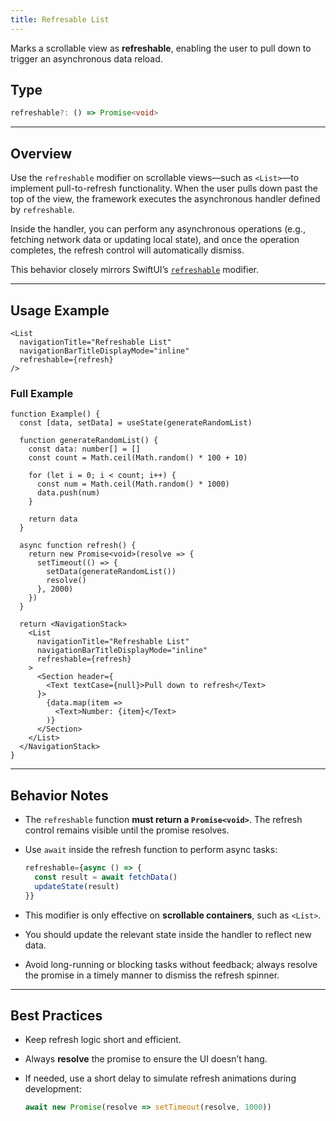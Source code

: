 ```yaml
---
title: Refresable List
---
```

Marks a scrollable view as **refreshable**, enabling the user to pull down to trigger an asynchronous data reload.

## Type

```ts
refreshable?: () => Promise<void>
```

---

## Overview

Use the `refreshable` modifier on scrollable views—such as `<List>`—to implement pull-to-refresh functionality. When the user pulls down past the top of the view, the framework executes the asynchronous handler defined by `refreshable`.

Inside the handler, you can perform any asynchronous operations (e.g., fetching network data or updating local state), and once the operation completes, the refresh control will automatically dismiss.

This behavior closely mirrors SwiftUI’s [`refreshable`](https://developer.apple.com/documentation/swiftui/view/refreshable%28action:%29) modifier.

---

## Usage Example

```tsx
<List
  navigationTitle="Refreshable List"
  navigationBarTitleDisplayMode="inline"
  refreshable={refresh}
/>
```

### Full Example

```tsx
function Example() {
  const [data, setData] = useState(generateRandomList)

  function generateRandomList() {
    const data: number[] = []
    const count = Math.ceil(Math.random() * 100 + 10)

    for (let i = 0; i < count; i++) {
      const num = Math.ceil(Math.random() * 1000)
      data.push(num)
    }

    return data
  }

  async function refresh() {
    return new Promise<void>(resolve => {
      setTimeout(() => {
        setData(generateRandomList())
        resolve()
      }, 2000)
    })
  }

  return <NavigationStack>
    <List
      navigationTitle="Refreshable List"
      navigationBarTitleDisplayMode="inline"
      refreshable={refresh}
    >
      <Section header={
        <Text textCase={null}>Pull down to refresh</Text>
      }>
        {data.map(item =>
          <Text>Number: {item}</Text>
        )}
      </Section>
    </List>
  </NavigationStack>
}
```

---

## Behavior Notes

* The `refreshable` function **must return a `Promise<void>`**. The refresh control remains visible until the promise resolves.
* Use `await` inside the refresh function to perform async tasks:

  ```ts
  refreshable={async () => {
    const result = await fetchData()
    updateState(result)
  }}
  ```
* This modifier is only effective on **scrollable containers**, such as `<List>`.
* You should update the relevant state inside the handler to reflect new data.
* Avoid long-running or blocking tasks without feedback; always resolve the promise in a timely manner to dismiss the refresh spinner.

---

## Best Practices

* Keep refresh logic short and efficient.
* Always **resolve** the promise to ensure the UI doesn’t hang.
* If needed, use a short delay to simulate refresh animations during development:

  ```ts
  await new Promise(resolve => setTimeout(resolve, 1000))
  ```